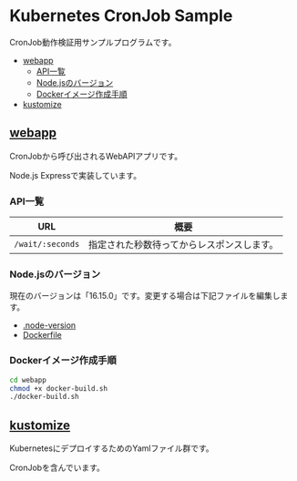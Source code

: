 <!-- omit in toc -->
# Kubernetes CronJob Sample

CronJob動作検証用サンプルプログラムです。

- [webapp](#webapp)
  - [API一覧](#api一覧)
  - [Node.jsのバージョン](#nodejsのバージョン)
  - [Dockerイメージ作成手順](#dockerイメージ作成手順)
- [kustomize](#kustomize)

## [webapp](webapp/)

CronJobから呼び出されるWebAPIアプリです。

Node.js Expressで実装しています。

### API一覧

|URL|概要|
|---|---|
|`/wait/:seconds`|指定された秒数待ってからレスポンスします。|

### Node.jsのバージョン

現在のバージョンは「16.15.0」です。変更する場合は下記ファイルを編集します。

- [.node-version](.node-version)
- [Dockerfile](webapp/Dockerfile)

### Dockerイメージ作成手順

```bash
cd webapp
chmod +x docker-build.sh
./docker-build.sh
```

## [kustomize](kustomize/)

KubernetesにデプロイするためのYamlファイル群です。

CronJobを含んでいます。
